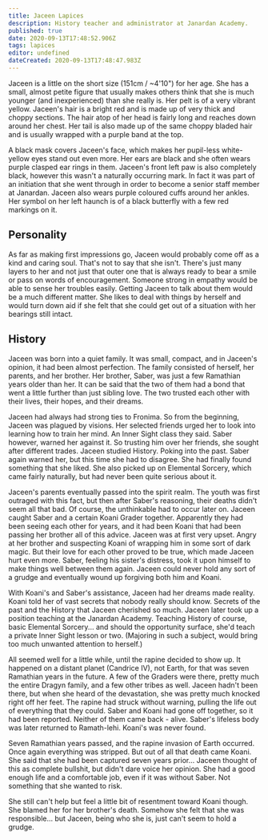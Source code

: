 ```yaml
---
title: Jaceen Lapices
description: History teacher and administrator at Janardan Academy.
published: true
date: 2020-09-13T17:48:52.906Z
tags: lapices
editor: undefined
dateCreated: 2020-09-13T17:48:47.983Z
---
```


Jaceen is a little on the short size (151cm / \~4'10") for her age. She has a small, almost petite figure that usually makes others think that she is much younger (and inexperienced) than she really is. Her pelt is of a very vibrant yellow. Jaceen's hair is a bright red and is made up of very thick and choppy sections. The hair atop of her head is fairly long and reaches down around her chest. Her tail is also made up of the same choppy bladed hair and is usually wrapped with a purple band at the top.

A black mask covers Jaceen's face, which makes her pupil-less white-yellow eyes stand out even more. Her ears are black and she often wears purple clasped ear rings in them. Jaceen's front left paw is also completely black, however this wasn't a naturally occurring mark. In fact it was part of an initiation that she went through in order to become a senior staff member at Janardan. Jaceen also wears purple coloured cuffs around her ankles. Her symbol on her left haunch is of a black butterfly with a few red markings on it.

## Personality

As far as making first impressions go, Jaceen would probably come off as a kind and caring soul. That's not to say that she isn't. There's just many layers to her and not just that outer one that is always ready to bear a smile or pass on words of encouragement. Someone strong in empathy would be able to sense her troubles easily. Getting Jaceen to talk about them would be a much different matter. She likes to deal with things by herself and would turn down aid if she felt that she could get out of a situation with her bearings still intact.

## History

Jaceen was born into a quiet family. It was small, compact, and in Jaceen's opinion, it had been almost perfection. The family consisted of herself, her parents, and her brother. Her brother, Saber, was just a few Ramathian years older than her. It can be said that the two of them had a bond that went a little further than just sibling love. The two trusted each other with their lives, their hopes, and their dreams.

Jaceen had always had strong ties to Fronima. So from the beginning, Jaceen was plagued by visions. Her selected friends urged her to look into learning how to train her mind. An Inner Sight class they said. Saber however, warned her against it. So trusting him over her friends, she sought after different trades. Jaceen studied History. Poking into the past. Saber again warned her, but this time she had to disagree. She had finally found something that she liked. She also picked up on Elemental Sorcery, which came fairly naturally, but had never been quite serious about it.

Jaceen's parents eventually passed into the spirit realm. The youth was first outraged with this fact, but then after Saber's reasoning, their deaths didn't seem all that bad. Of course, the unthinkable had to occur later on. Jaceen caught Saber and a certain Koani Grader together. Apparently they had been seeing each other for years, and it had been Koani that had been passing her brother all of this advice. Jaceen was at first very upset. Angry at her brother and suspecting Koani of wrapping him in some sort of dark magic. But their love for each other proved to be true, which made Jaceen hurt even more. Saber, feeling his sister's distress, took it upon himself to make things well between them again. Jaceen could never hold any sort of a grudge and eventually wound up forgiving both him and Koani.

With Koani's and Saber's assistance, Jaceen had her dreams made reality. Koani told her of vast secrets that nobody really should know. Secrets of the past and the History that Jaceen cherished so much. Jaceen later took up a position teaching at the Janardan Academy. Teaching History of course, basic Elemental Sorcery... and should the opportunity surface, she'd teach a private Inner Sight lesson or two. (Majoring in such a subject, would bring too much unwanted attention to herself.)

All seemed well for a little while, until the rapine decided to show up. It happened on a distant planet (Candrice IV), not Earth, for that was seven Ramathian years in the future. A few of the Graders were there, pretty much the entire Dragyn family, and a few other tribes as well. Jaceen hadn't been there, but when she heard of the devastation, she was pretty much knocked right off her feet. The rapine had struck without warning, pulling the life out of everything that they could. Saber and Koani had gone off together, so it had been reported. Neither of them came back - alive. Saber's lifeless body was later returned to Ramath-lehi. Koani's was never found.

Seven Ramathian years passed, and the rapine invasion of Earth occurred. Once again everything was stripped. But out of all that death came Koani. She said that she had been captured seven years prior... Jaceen thought of this as complete bullshit, but didn't dare voice her opinion. She had a good enough life and a comfortable job, even if it was without Saber. Not something that she wanted to risk.

She still can't help but feel a little bit of resentment toward Koani though. She blamed her for her brother's death. Somehow she felt that she was responsible... but Jaceen, being who she is, just can't seem to hold a grudge.